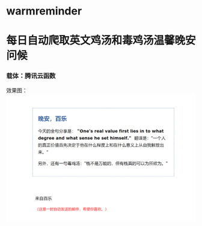 # warmreminder

# 每日自动爬取英文鸡汤和毒鸡汤温馨晚安问候

### 载体：腾讯云函数

效果图：![image-20210608234812039](.\image-20210608234812039.png)
